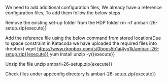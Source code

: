 We need to add additional configuration files, We already have a reference configuration files, To add them follow the below steps

Remove the existing set-up folder from the HDP folder
rm -rf ambari-26-setup.zip{execute}}

Add the reference file using the below command from stored location(Due to space constraint in Katacoda we have uploaded the required files into dropbox)
wget https://www.dropbox.com/s/0bops5b1ai4yp1k/ambari-26-setup.zip{{execute}} 
yum install unzip -y{{execute}}

Unzip the file
unzip ambari-26-setup.zip{execute}}

Check files under appconfig directory
ls ambari-26-setup.zip{execute}}
